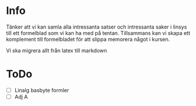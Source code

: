 # Info

Tänker att vi kan samla alla intressanta satser och intressanta saker i linsys till ett formelblad som vi kan ha med på tentan. Tillsammans kan vi skapa ett komplement till formelbladet för att
slippa memorera något i kursen.

Vi ska migrera allt från latex till markdown

# ToDo

- [ ] Linalg basbyte formler
- [ ] Adj A
